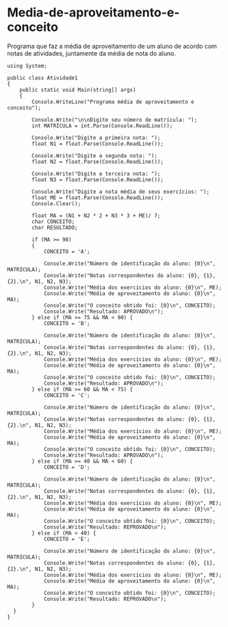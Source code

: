 # Media-de-aproveitamento-e-conceito
Programa que faz a média de aproveitamento de um aluno de acordo com notas de atividades, juntamente da média de nota do aluno.

    using System;
    
    public class Atividade1
    {
        public static void Main(string[] args)
        {
            Console.WriteLine("Programa média de aproveitamento e conceito");

            Console.Write("\n\nDigite seu número de matrícula: ");
            int MATRICULA = int.Parse(Console.ReadLine());
    
            Console.Write("Digite a primeira nota: ");
            float N1 = float.Parse(Console.ReadLine());
    
            Console.Write("Digite a segunda nota: ");
            float N2 = float.Parse(Console.ReadLine());
    
            Console.Write("Digite a terceira nota: ");
            float N3 = float.Parse(Console.ReadLine());
    
            Console.Write("Digite a nota média de seus exercícios: ");
            float ME = float.Parse(Console.ReadLine());
            Console.Clear();
    
            float MA = (N1 + N2 * 2 + N3 * 3 + ME)/ 7;
            char CONCEITO;
            char RESULTADO;
    
            if (MA >= 90)
            {
                CONCEITO = 'A';
    
                Console.Write("Número de identificação do aluno: {0}\n", MATRICULA);
                Console.Write("Notas correspondentes do aluno: {0}, {1}, {2}.\n", N1, N2, N3);
                Console.Write("Média dos exercícios do aluno: {0}\n", ME);
                Console.Write("Média de aproveitamento do aluno: {0}\n", MA);
                Console.Write("O conceito obtido foi: {0}\n", CONCEITO);
                Console.Write("Resultado: APROVADO\n");
            } else if (MA >= 75 && MA < 90) {
                CONCEITO = 'B';
    
                Console.Write("Número de identificação do aluno: {0}\n", MATRICULA);
                Console.Write("Notas correspondentes do aluno: {0}, {1}, {2}.\n", N1, N2, N3);
                Console.Write("Média dos exercícios do aluno: {0}\n", ME);
                Console.Write("Média de aproveitamento do aluno: {0}\n", MA);
                Console.Write("O conceito obtido foi: {0}\n", CONCEITO);
                Console.Write("Resultado: APROVADO\n");
            } else if (MA >= 60 && MA < 75) {
                CONCEITO = 'C';
    
                Console.Write("Número de identificação do aluno: {0}\n", MATRICULA);
                Console.Write("Notas correspondentes do aluno: {0}, {1}, {2}.\n", N1, N2, N3);
                Console.Write("Média dos exercícios do aluno: {0}\n", ME);
                Console.Write("Média de aproveitamento do aluno: {0}\n", MA);
                Console.Write("O conceito obtido foi: {0}\n", CONCEITO);
                Console.Write("Resultado: APROVADO\n");
            } else if (MA >= 40 && MA < 60) {
                CONCEITO = 'D';
    
                Console.Write("Número de identificação do aluno: {0}\n", MATRICULA);
                Console.Write("Notas correspondentes do aluno: {0}, {1}, {2}.\n", N1, N2, N3);
                Console.Write("Média dos exercícios do aluno: {0}\n", ME);
                Console.Write("Média de aproveitamento do aluno: {0}\n", MA);
                Console.Write("O conceito obtido foi: {0}\n", CONCEITO);
                Console.Write("Resultado: REPROVADO\n");
            } else if (MA < 40) {
                CONCEITO = 'E';
    
                Console.Write("Número de identificação do aluno: {0}\n", MATRICULA);
                Console.Write("Notas correspondentes do aluno: {0}, {1}, {2}.\n", N1, N2, N3);
                Console.Write("Média dos exercícios do aluno: {0}\n", ME);
                Console.Write("Média de aproveitamento do aluno: {0}\n", MA);
                Console.Write("O conceito obtido foi: {0}\n", CONCEITO);
                Console.Write("Resultado: REPROVADO\n");
            }
      }
    }
